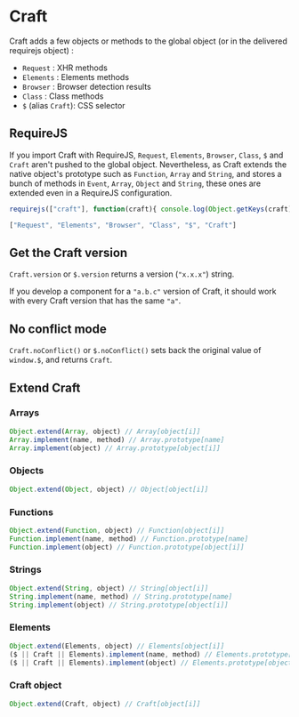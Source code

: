 # Craft 

Craft adds a few objects or methods to the global object (or in the delivered requirejs object) : 

* `Request` : XHR methods
* `Elements` : Elements methods
* `Browser` : Browser detection results
* `Class` : Class methods
* `$` (alias `Craft`): CSS selector

## RequireJS

If you import Craft with RequireJS, `Request`, `Elements`, `Browser`, `Class`, `$` and `Craft` aren't pushed to the global object. Nevertheless, as Craft extends the native object's prototype such as `Function`, `Array` and `String`, and stores a bunch of methods in `Event`, `Array`, `Object` and `String`, these ones are extended even in a RequireJS configuration. 

```javascript
requirejs(["craft"], function(craft){ console.log(Object.getKeys(craft)) })
```
```javascript
["Request", "Elements", "Browser", "Class", "$", "Craft"]
```

## Get the Craft version

`Craft.version` or `$.version` returns a version (`"x.x.x"`) string. 

If you develop a component for a `"a.b.c"` version of Craft, it should work with every Craft version that has the same `"a"`. 

## No conflict mode

`Craft.noConflict()` or `$.noConflict()` sets back the original value of `window.$`, and returns `Craft`. 

## Extend Craft

### Arrays

```javascript
Object.extend(Array, object) // Array[object[i]]
Array.implement(name, method) // Array.prototype[name]
Array.implement(object) // Array.prototype[object[i]]
```

### Objects

```javascript
Object.extend(Object, object) // Object[object[i]]
```

### Functions

```javascript
Object.extend(Function, object) // Function[object[i]]
Function.implement(name, method) // Function.prototype[name]
Function.implement(object) // Function.prototype[object[i]]
```

### Strings

```javascript
Object.extend(String, object) // String[object[i]]
String.implement(name, method) // String.prototype[name]
String.implement(object) // String.prototype[object[i]]
```

### Elements

```javascript
Object.extend(Elements, object) // Elements[object[i]]
($ || Craft || Elements).implement(name, method) // Elements.prototype[name]
($ || Craft || Elements).implement(object) // Elements.prototype[object[i]]
```

### Craft object
```javascript
Object.extend(Craft, object) // Craft[object[i]]
```